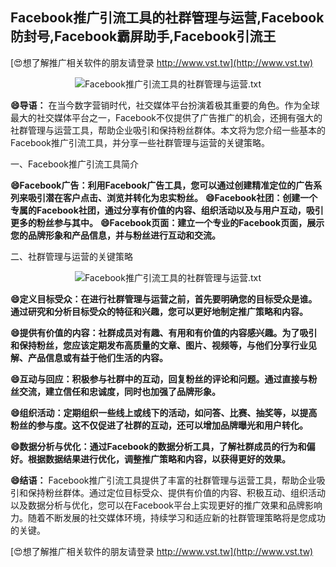 ## **Facebook推广引流工具的社群管理与运营,Facebook防封号,Facebook霸屏助手,Facebook引流王**

[😍想了解推广相关软件的朋友请登录 http://www.vst.tw](http://www.vst.tw)

 <center><img src="https://vst.tw/MP4/tuiguang/png/4.png" alt="Facebook推广引流工具的社群管理与运营.txt"></center>

**😄导语：**
在当今数字营销时代，社交媒体平台扮演着极其重要的角色。作为全球最大的社交媒体平台之一，Facebook不仅提供了广告推广的机会，还拥有强大的社群管理与运营工具，帮助企业吸引和保持粉丝群体。本文将为您介绍一些基本的Facebook推广引流工具，并分享一些社群管理与运营的关键策略。

一、Facebook推广引流工具简介

**😄Facebook广告：利用Facebook广告工具，您可以通过创建精准定位的广告系列来吸引潜在客户点击、浏览并转化为忠实粉丝。**
**😄Facebook社团：创建一个专属的Facebook社团，通过分享有价值的内容、组织活动以及与用户互动，吸引更多的粉丝参与其中。**
**😄Facebook页面：建立一个专业的Facebook页面，展示您的品牌形象和产品信息，并与粉丝进行互动和交流。**

二、社群管理与运营的关键策略

 <center><img src="https://vst.tw/MP4/tuiguang/png/0.png" alt="Facebook推广引流工具的社群管理与运营.txt"></center>

**😄定义目标受众：在进行社群管理与运营之前，首先要明确您的目标受众是谁。通过研究和分析目标受众的特征和兴趣，您可以更好地制定推广策略和内容。**

**😄提供有价值的内容：社群成员对有趣、有用和有价值的内容感兴趣。为了吸引和保持粉丝，您应该定期发布高质量的文章、图片、视频等，与他们分享行业见解、产品信息或有益于他们生活的内容。**

**😄互动与回应：积极参与社群中的互动，回复粉丝的评论和问题。通过直接与粉丝交流，建立信任和忠诚度，同时也加强了品牌形象。**

**😄组织活动：定期组织一些线上或线下的活动，如问答、比赛、抽奖等，以提高粉丝的参与度。这不仅促进了社群的互动，还可以增加品牌曝光和用户转化。**

**😄数据分析与优化：通过Facebook的数据分析工具，了解社群成员的行为和偏好。根据数据结果进行优化，调整推广策略和内容，以获得更好的效果。**

**😄结语：**
Facebook推广引流工具提供了丰富的社群管理与运营工具，帮助企业吸引和保持粉丝群体。通过定位目标受众、提供有价值的内容、积极互动、组织活动以及数据分析与优化，您可以在Facebook平台上实现更好的推广效果和品牌影响力。随着不断发展的社交媒体环境，持续学习和适应新的社群管理策略将是您成功的关键。

[😍想了解推广相关软件的朋友请登录 http://www.vst.tw](http://www.vst.tw)



